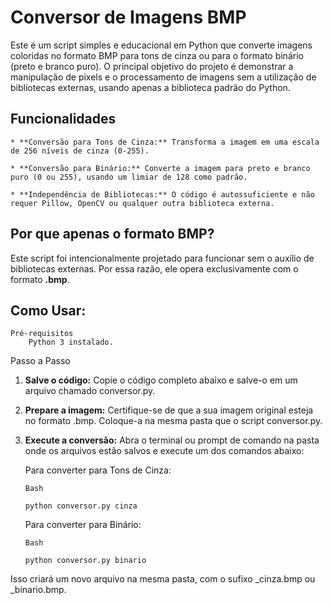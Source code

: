 # Conversor de Imagens BMP
Este é um script simples e educacional em Python que converte imagens coloridas no formato BMP para tons de cinza ou para o formato binário (preto e branco puro). O principal objetivo do projeto é demonstrar a manipulação de pixels e o processamento de imagens sem a utilização de bibliotecas externas, usando apenas a biblioteca padrão do Python.

## Funcionalidades
    * **Conversão para Tons de Cinza:** Transforma a imagem em uma escala de 256 níveis de cinza (0-255).

    * **Conversão para Binário:** Converte a imagem para preto e branco puro (0 ou 255), usando um limiar de 128 como padrão.

    * **Independência de Bibliotecas:** O código é autossuficiente e não requer Pillow, OpenCV ou qualquer outra biblioteca externa.

## Por que apenas o formato BMP?
Este script foi intencionalmente projetado para funcionar sem o auxílio de bibliotecas externas. Por essa razão, ele opera exclusivamente com o formato **.bmp**.

## Como Usar:
    Pré-requisitos
        Python 3 instalado.

Passo a Passo
1.  **Salve o código:** Copie o código completo abaixo e salve-o em um arquivo chamado conversor.py.

2.  **Prepare a imagem:** Certifique-se de que a sua imagem original esteja no formato .bmp. Coloque-a na mesma pasta que o script conversor.py.

3.  **Execute a conversão:** Abra o terminal ou prompt de comando na pasta onde os arquivos estão salvos e execute um dos comandos abaixo:

    Para converter para Tons de Cinza:

        Bash

        python conversor.py cinza


    Para converter para Binário:

        Bash

        python conversor.py binario


Isso criará um novo arquivo na mesma pasta, com o sufixo _cinza.bmp ou _binario.bmp.